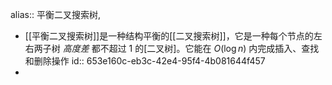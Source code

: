 alias:: 平衡二叉搜索树,

- [[平衡二叉搜索树]]是一种结构平衡的[[二叉搜索树]]，它是一种每个节点的左右两子树 *高度差* 都不超过 1 的[二叉树]。它能在 $O(\log n)$ 内完成插入、查找和删除操作
  id:: 653e160c-eb3c-42e4-95f4-4b081644f457
-